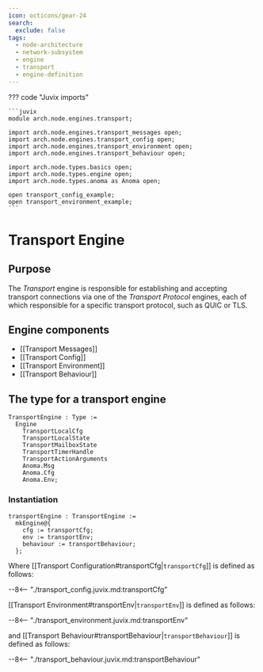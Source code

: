 ```yaml
---
icon: octicons/gear-24
search:
  exclude: false
tags:
  - node-architecture
  - network-subsystem
  - engine
  - transport
  - engine-definition
---
```


??? code "Juvix imports"

    ```juvix
    module arch.node.engines.transport;

    import arch.node.engines.transport_messages open;
    import arch.node.engines.transport_config open;
    import arch.node.engines.transport_environment open;
    import arch.node.engines.transport_behaviour open;

    import arch.node.types.basics open;
    import arch.node.types.engine open;
    import arch.node.types.anoma as Anoma open;

    open transport_config_example;
    open transport_environment_example;
    ```

# Transport Engine

## Purpose

The *Transport* engine is responsible for establishing and accepting transport connections
via one of the *Transport Protocol* engines,
each of which responsible for a specific transport protocol, such as QUIC or TLS.

## Engine components

- [[Transport Messages]]
- [[Transport Config]]
- [[Transport Environment]]
- [[Transport Behaviour]]

## The type for a transport engine

<!-- --8<-- [start:TransportEngine] -->
```juvix
TransportEngine : Type :=
  Engine
    TransportLocalCfg
    TransportLocalState
    TransportMailboxState
    TransportTimerHandle
    TransportActionArguments
    Anoma.Msg
    Anoma.Cfg
    Anoma.Env;
```
<!-- --8<-- [end:TransportEngine] -->

### Instantiation

<!-- --8<-- [start:transportEngine] -->
```juvix
transportEngine : TransportEngine :=
  mkEngine@{
    cfg := transportCfg;
    env := transportEnv;
    behaviour := transportBehaviour;
  };
```
<!-- --8<-- [end:transportEngine] -->

Where [[Transport Configuration#transportCfg|`transportCfg`]] is defined as follows:

--8<-- "./transport_config.juvix.md:transportCfg"

[[Transport Environment#transportEnv|`transportEnv`]] is defined as follows:

--8<-- "./transport_environment.juvix.md:transportEnv"

and [[Transport Behaviour#transportBehaviour|`transportBehaviour`]] is defined as follows:

--8<-- "./transport_behaviour.juvix.md:transportBehaviour"
